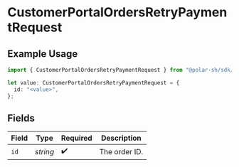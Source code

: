 # CustomerPortalOrdersRetryPaymentRequest

## Example Usage

```typescript
import { CustomerPortalOrdersRetryPaymentRequest } from "@polar-sh/sdk/models/operations/customerportalordersretrypayment.js";

let value: CustomerPortalOrdersRetryPaymentRequest = {
  id: "<value>",
};
```

## Fields

| Field              | Type               | Required           | Description        |
| ------------------ | ------------------ | ------------------ | ------------------ |
| `id`               | *string*           | :heavy_check_mark: | The order ID.      |